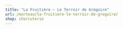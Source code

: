 ```yaml
---
title: "La Fruitière – Le Terroir de Grégoire"
url: /morteau/la-fruitiere-le-terroir-de-gregoire/
shop: charcuterie
---
```

